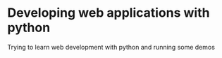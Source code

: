 # Developing web applications with python
Trying to learn web development with python and running some demos
